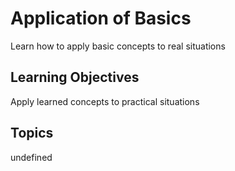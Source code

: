 # Application of Basics

Learn how to apply basic concepts to real situations

## Learning Objectives
Apply learned concepts to practical situations

## Topics
undefined